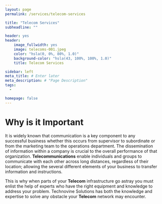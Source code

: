 ```yaml
---
layout: page
permalink: /services/telecom-services

title: "Telecom Services"
subheadline: ""

header: yes
header:
    image_fullwidth: yes
    image: telecoms-001.jpeg
    color: "hsla(0, 0%, 80%, 1.0)"
    background-color: "hsla(43, 100%, 100%, 1.0)"
    title: Telecom Services

sidebar: left
meta_title: # Enter later
meta_description: # "Page Description"
tags:
  - 

homepage: false
---
```


# Why is it Important

It is widely known that communication is a key component to any successful business whether this occurs from supervisor to subordinate or from the marketing team to the operations department. The dissemination of information within a company is crucial to the overall performance of that organization. __Telecommunications__ enable individuals and groups to communicate with each other across long distances, regardless of their location; allowing the several different elements of your business to transfer information and instructions.

This is why when parts of your __Telecom__ infrastructure go astray you must enlist the help of experts who have the right equipment and knowledge to address your problem. Technovine Solutions has both the knowledge and expertise to solve any obstacle your __Telecom__ network may encounter.
